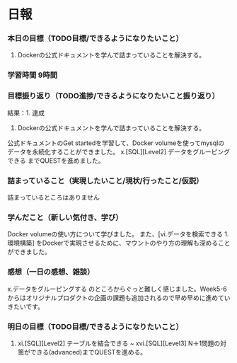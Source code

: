 # 日報

### 本日の目標（TODO目標/できるようになりたいこと）
1. Dockerの公式ドキュメントを学んで詰まっていることを解決する。

### 学習時間 9時間

### 目標振り返り（TODO進捗/できるようになりたいこと振り返り）
結果：1. 達成

1. Dockerの公式ドキュメントを学んで詰まっていることを解決する。

公式ドキュメントのGet startedを学習して、Docker volumeを使ってmysqlのデータを永続化することができました。
x.[SQL][Level2] データをグルーピングできる までQUESTを進めました。

### 詰まっていること（実現したいこと/現状/行ったこと/仮説）
詰まっているところはありません

### 学んだこと（新しい気付き、学び）
Docker volumeの使い方について学びました。
また、[vi.データを検索できる 1. 環境構築] をDockerで実現させるために、マウントのやり方の理解も深めることができました。

### 感想（一日の感想、雑談）
x.データをグルーピングする のところからぐっと難しく感じました。Week5-6からはオリジナルプロダクトの企画の課題も追加されるので早め早めに進めていきたいです。

### 明日の目標（TODO目標/できるようになりたいこと）
1. xi.[SQL][Level2] テーブルを結合できる ~ xvi.[SQL][Level3] N＋1問題の対策ができる(advanced)までQUESTを進める。
